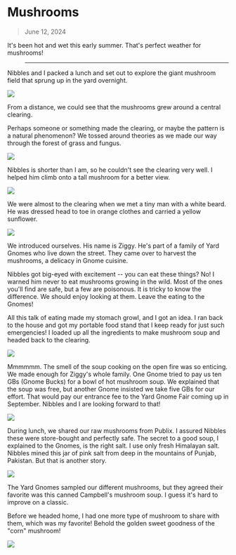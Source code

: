 # Mushrooms

> June 12, 2024

It's been hot and wet this early summer. That's perfect weather for mushrooms!

> ---

Nibbles and I packed a lunch and set out to explore the giant mushroom field that sprung up in the yard overnight.

![](field1.jpg)

From a distance, we could see that the mushrooms grew around a central clearing. 

Perhaps someone or something made the clearing, or maybe the pattern is a natural phenomenon? We tossed around theories as we made our way through the forest of grass and fungus.

![](field2.jpg)

Nibbles is shorter than I am, so he couldn't see the clearing very well. I helped him climb onto a tall mushroom for a better view.

![](mushrooms2.jpg)

We were almost to the clearing when we met a tiny man with a white beard. He was dressed head to toe in orange clothes and carried a yellow sunflower.

![](mushrooms1.jpg)

We introduced ourselves. His name is Ziggy. He's part of a family of Yard Gnomes who live down the street. They came over to harvest the mushrooms, a delicacy in Gnome cuisine.

Nibbles got big-eyed with excitement -- you can eat these things? No! I warned him never to eat mushrooms growing in the wild. Most of the ones you'll find are safe, but a few are poisonous. It is tricky to know the difference. We should enjoy looking at them. Leave the eating to the Gnomes!

All this talk of eating made my stomach growl, and I got an idea. I ran back to the house and got my portable food stand that I keep ready for just such emergencies! I loaded up all the ingredients to make mushroom soup and headed back to the clearing.

![](soup.jpg)

Mmmmmm. The smell of the soup cooking on the open fire was so enticing. We made enough for Ziggy's whole family. One Gnome tried to pay us ten GBs (Gnome Bucks) for a bowl of hot mushroom soup. We explained that the soup was free, but another Gnome insisted we take five GBs for our effort. That would pay our entrance fee to the Yard Gnome Fair coming up in September. Nibbles and I are looking forward to that!

![](cooking.jpg)

During lunch, we shared our raw mushrooms from Publix. I assured Nibbles these were store-bought and perfectly safe. The secret to a good soup, I explained to the Gnomes, is the right salt. I use only fresh Himalayan salt. Nibbles mined this jar of pink salt from deep in the mountains of Punjab, Pakistan. But that is another story.

![](can.jpg)

The Yard Gnomes sampled our different mushrooms, but they agreed their favorite was this canned Campbell's mushroom soup. I guess it's hard to improve on a classic.

Before we headed home, I had one more type of mushroom to share with them, which was my favorite! Behold the golden sweet goodness of the "corn" mushroom!

![](corn.jpg)
